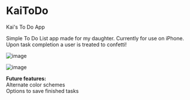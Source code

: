 # KaiToDo
Kai's To Do App

Simple To Do List app made for my daughter.  Currently for use on iPhone.
Upon task completion a user is treated to confetti! 



![image](https://github.com/LauraMoney42/KaiToDo/assets/89874797/8481b1b6-a6b4-4133-8c5f-0506b45655d8)

![image](https://github.com/LauraMoney42/KaiToDo/assets/89874797/725c4916-089f-4e52-8075-a39bd265fe45)





**Future features:**  
Alternate color schemes  
Options to save finished tasks


